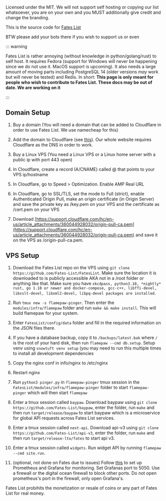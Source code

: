 Licensed under the MIT. We will not support self hosting or copying our list whatsoever, you are on your own and you MUST additionally give credit and change the branding.

This is the source code for [Fates List](https://fateslist.xyz/)

BTW please add your bots there if you wish to support us or even 

::: warning

Fates List is rather annoying (without knowledge in python/golang/rust) to self host. It requires Fedora (support for Windows will never be happening since we do not use it. MacOS support is upcoming). It also needs a large amount of moving parts including PostgreSQL 14 (older versions *may* work but will never be tested) and Redis. In short: **This page is only meant for people who wish to contribute to Fates List. These docs may be out of date. We are working on it**

:::

## Domain Setup

1. Buy a domain (You will need a domain that can be added to Cloudflare in order to use Fates List. We use namecheap for this)

2. Add the domain to Cloudflare (see [this](https://support.cloudflare.com/hc/en-us/articles/201720164-Creating-a-Cloudflare-account-and-adding-a-website)). Our whole website requires Cloudflare as the DNS in order to work.

3. Buy a Linux VPS (You need a Linux VPS or a Linux home server with a public ip with port 443 open)

4. In Cloudflare, create a record (A/CNAME) called @ that points to your VPS ip/hostname

5. In Cloudflare, go to Speed > Optimization. Enable AMP Real URL

6. In Cloudflare, go to SSL/TLS, set the mode to Full (strict), enable Authenticated Origin Pull, make an origin certificate (in Origin Server) and save the private key as /key.pem on your VPS and the certificate as /cert.pem on your VPS

7. Download [https://support.cloudflare.com/hc/en-us/article_attachments/360044928032/origin-pull-ca.pem](https://support.cloudflare.com/hc/en-us/article_attachments/360044928032/origin-pull-ca.pem) and save it on the VPS as /origin-pull-ca.pem.

## VPS Setup

1. Download the Fates List repo on the VPS using `git clone https://github.com/Fates-List/FatesList`. Make sure the location it is downloaded to is publicly accessible AKA not in a /root folder or anything like that. Make sure you have `xkcdpass, python3.10, *nightly* rust, go 1.18 or newer and docker-compose, gcc-c++, libffi-devel, libxslt-devel, libxml2-devel, libpq-devel packages are installed`.

3. Run `tmux new -s flamepaw-pinger`. Then enter the ``modules/infra/flamepaw`` folder and run `make && make install`. This will build flamepaw for your system.

4. Enter ``FatesList/config/data`` folder and fill in the required information on the JSON files there. 

5. If you have a database backup, copy it to ``/backups/latest.bak`` where ``/`` is the root of your hard disk, then run `flamepaw --cmd db.setup`. Setup venv using `snowtuft venv setup` (you may need to run this multiple times to install all development dependencies

6. Copy the nginx conf in info/nginx to /etc/nginx

7. Restart nginx

8. Run ``python3 pinger.py`` in ``flamepaw-pinger`` tmux session in the ``FatesList/modules/infra/flamepaw-pinger`` folder to start ``flamepaw-pinger`` which will then start ``flamepaw``

9. Enter a tmux session called ``baypaw``. Download baypaw using ``git clone https://github.com/Fates-List/baypaw``, enter the folder, run ``make`` and then run ``target/release/baypaw`` to start baypaw which is a microservice for global API requests across Fates List services.

10. Enter a tmux session called ``next-api``. Download api-v3 using ``git clone https://github.com/Fates-List/api-v3``, enter the folder, run ``make`` and then run ``target/release-lto/fates`` to start api v3.

11. Enter a tmux session called ``widgets``. Run widget API by running ``flamepaw --cmd site.run``.

12. (optional, not done on Fates due to issues) Follow [this](https://stevescargall.com/2020/05/13/how-to-install-prometheus-and-grafana-on-fedora-server/) to set up Prometheus and Grafana for monitoring. Set Grafanas port to 5050. Use a firewall or the digital ocean firewall to block other ports. Do not open prometheus's port in the firewall, only open Grafana's.

Fates List probihits the monetization or resale of coins or any part of Fates List for real money.
